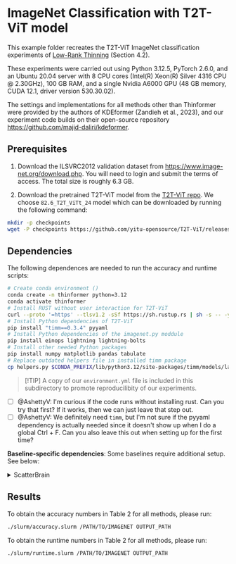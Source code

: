 # ImageNet Classification with T2T-ViT model

This example folder recreates the T2T-ViT ImageNet classification experiments of [Low-Rank Thinning](https://arxiv.org/pdf/2502.12063) (Section 4.2).

These experiments were carried out using Python 3.12.5, PyTorch 2.6.0, and an Ubuntu 20.04 server with 8 CPU cores (Intel(R) Xeon(R) Silver 4316 CPU @ 2.30GHz), 100 GB RAM, and a single Nvidia A6000 GPU (48 GB memory, CUDA 12.1, driver version 530.30.02).

The settings and implementations for all methods other than Thinformer were provided by the authors of KDEformer (Zandieh et al., 2023), and our experiment code builds on their open-source repository https://github.com/majid-daliri/kdeformer.

## Prerequisites

1. Download the ILSVRC2012 validation dataset from https://www.image-net.org/download.php. You will need to login and submit the terms of access. The total size is roughly 6.3 GB.

2. Download the pretrained T2T-ViT model from the [T2T-ViT repo](https://github.com/yitu-opensource/T2T-ViT/releases). We choose ``82.6_T2T_ViTt_24`` model which can be downloaded by running the following command:
```sh
mkdir -p checkpoints
wget -P checkpoints https://github.com/yitu-opensource/T2T-ViT/releases/download/main/82.6_T2T_ViTt_24.pth.tar
```

## Dependencies

The following dependences are needed to run the accuracy and runtime scripts:

```bash
# Create conda environment ()
conda create -n thinformer python=3.12
conda activate thinformer
# Install RUST without user interaction for T2T-ViT
curl --proto '=https' --tlsv1.2 -sSf https://sh.rustup.rs | sh -s -- -y
# Install Python dependencies of T2T-ViT
pip install "timm==0.3.4" pyyaml
# Install Python dependencies of the imagenet.py moddule
pip install einops lightning lightning-bolts
# Install other needed Python packages
pip install numpy matplotlib pandas tabulate
# Replace outdated helpers file in installed timm package
cp helpers.py $CONDA_PREFIX/lib/python3.12/site-packages/timm/models/layers/helpers.py
```

> \[!TIP\]
> A copy of our `environment.yml` file is included in this subdirectory to promote reproducilibity of our experiments.

- [ ] @AshettyV: I'm curious if the code runs without installing rust. Can you try that first? If it works, then we can just leave that step out.
- [ ] @AshettyV: We definitely need `timm`, but I'm not sure if the pyyaml dependency is actually needed since it doesn't show up when I do a global Ctrl + F. Can you also leave this out when setting up for the first time?

**Baseline-specific dependencies**: Some baselines require additional setup. See below:

<details>
<summary>ScatterBrain</summary>

1. Ensure that the GPU driver CUDA version, compiler (nvcc) CUDA version, and pytorch CUDA version all match!
- To check GPU driver: `nvidia-smi`
- To check nvcc: `nvcc --version`
- To check pytorch: `conda list | grep pytorch-cuda`

2. Install the `fast-transformers` package from source.
```bash
git clone https://github.com/albertgong1/fast-transformers.git
pip install fast-transformers/
```
</details>

## Results

To obtain the accuracy numbers in Table 2 for all methods, please run:

```bash
./slurm/accuracy.slurm /PATH/TO/IMAGENET OUTPUT_PATH
```

To obtain the runtime numbers in Table 2 for all methods, please run:

```bash
./slurm/runtime.slurm /PATH/TO/IMAGENET OUTPUT_PATH
```
